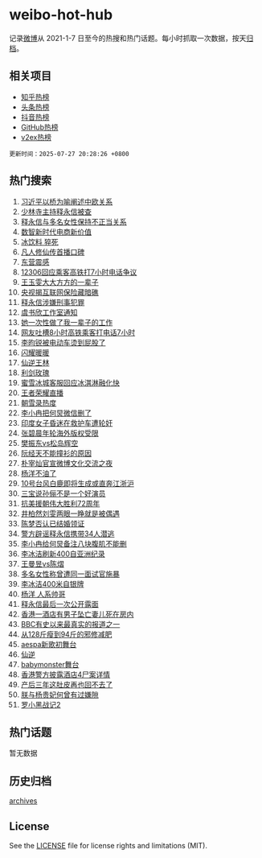 # weibo-hot-hub

记录[微博](https://www.weibo.com)从 2021-1-7 日至今的热搜和热门话题。每小时抓取一次数据，按天[归档](archives)。

## 相关项目

- [知乎热榜](https://github.com/lonnyzhang423/zhihu-hot-hub)
- [头条热榜](https://github.com/lonnyzhang423/toutiao-hot-hub)
- [抖音热榜](https://github.com/lonnyzhang423/douyin-hot-hub)
- [GitHub热榜](https://github.com/lonnyzhang423/github-hot-hub)
- [v2ex热榜](https://github.com/lonnyzhang423/v2ex-hot-hub)


`更新时间：2025-07-27 20:28:26 +0800`

## 热门搜索

1. [习近平以桥为喻阐述中欧关系](https://m.weibo.cn/search?containerid=100103type%3D1%26t%3D10%26q%3D%23%E4%B9%A0%E8%BF%91%E5%B9%B3%E4%BB%A5%E6%A1%A5%E4%B8%BA%E5%96%BB%E9%98%90%E8%BF%B0%E4%B8%AD%E6%AC%A7%E5%85%B3%E7%B3%BB%23&stream_entry_id=51&isnewpage=1&extparam=seat%3D1%26cate%3D10103%26pos%3D0%26filter_type%3Drealtimehot%26stream_entry_id%3D51%26c_type%3D51%26dgr%3D0%26q%3D%2523%25E4%25B9%25A0%25E8%25BF%2591%25E5%25B9%25B3%25E4%25BB%25A5%25E6%25A1%25A5%25E4%25B8%25BA%25E5%2596%25BB%25E9%2598%2590%25E8%25BF%25B0%25E4%25B8%25AD%25E6%25AC%25A7%25E5%2585%25B3%25E7%25B3%25BB%2523%26display_time%3D1753619305%26pre_seqid%3D175361930559309962588)
1. [少林寺主持释永信被查](https://m.weibo.cn/search?containerid=100103type%3D1%26t%3D10%26q%3D%23%E5%B0%91%E6%9E%97%E5%AF%BA%E4%B8%BB%E6%8C%81%E9%87%8A%E6%B0%B8%E4%BF%A1%E8%A2%AB%E6%9F%A5%23&stream_entry_id=31&isnewpage=1&extparam=seat%3D1%26dgr%3D0%26filter_type%3Drealtimehot%26c_type%3D31%26cate%3D5001%26pos%3D0%26lcate%3D5001%26band_rank%3D1%26stream_entry_id%3D31%26flag%3D1%26realpos%3D1%26q%3D%2523%25E5%25B0%2591%25E6%259E%2597%25E5%25AF%25BA%25E4%25B8%25BB%25E6%258C%2581%25E9%2587%258A%25E6%25B0%25B8%25E4%25BF%25A1%25E8%25A2%25AB%25E6%259F%25A5%2523%26display_time%3D1753619305%26pre_seqid%3D175361930559309962588)
1. [释永信与多名女性保持不正当关系](https://m.weibo.cn/search?containerid=100103type%3D1%26t%3D10%26q%3D%23%E9%87%8A%E6%B0%B8%E4%BF%A1%E4%B8%8E%E5%A4%9A%E5%90%8D%E5%A5%B3%E6%80%A7%E4%BF%9D%E6%8C%81%E4%B8%8D%E6%AD%A3%E5%BD%93%E5%85%B3%E7%B3%BB%23&stream_entry_id=31&isnewpage=1&extparam=seat%3D1%26dgr%3D0%26filter_type%3Drealtimehot%26c_type%3D31%26cate%3D5001%26pos%3D1%26lcate%3D5001%26band_rank%3D2%26stream_entry_id%3D31%26flag%3D1%26realpos%3D2%26q%3D%2523%25E9%2587%258A%25E6%25B0%25B8%25E4%25BF%25A1%25E4%25B8%258E%25E5%25A4%259A%25E5%2590%258D%25E5%25A5%25B3%25E6%2580%25A7%25E4%25BF%259D%25E6%258C%2581%25E4%25B8%258D%25E6%25AD%25A3%25E5%25BD%2593%25E5%2585%25B3%25E7%25B3%25BB%2523%26display_time%3D1753619305%26pre_seqid%3D175361930559309962588)
1. [数智新时代电商新价值](https://m.weibo.cn/search?containerid=100103type%3D1%26t%3D10%26q%3D%23%E6%95%B0%E6%99%BA%E6%96%B0%E6%97%B6%E4%BB%A3%E7%94%B5%E5%95%86%E6%96%B0%E4%BB%B7%E5%80%BC%23&stream_entry_id=31&isnewpage=1&extparam=seat%3D1%26dgr%3D0%26filter_type%3Drealtimehot%26c_type%3D31%26cate%3D5001%26pos%3D2%26lcate%3D5001%26band_rank%3D3%26stream_entry_id%3D31%26flag%3D0%26realpos%3D3%26q%3D%2523%25E6%2595%25B0%25E6%2599%25BA%25E6%2596%25B0%25E6%2597%25B6%25E4%25BB%25A3%25E7%2594%25B5%25E5%2595%2586%25E6%2596%25B0%25E4%25BB%25B7%25E5%2580%25BC%2523%26display_time%3D1753619305%26pre_seqid%3D175361930559309962588)
1. [冰饮料 猝死](https://m.weibo.cn/search?containerid=100103type%3D1%26t%3D10%26q%3D%E5%86%B0%E9%A5%AE%E6%96%99+%E7%8C%9D%E6%AD%BB&stream_entry_id=31&isnewpage=1&extparam=seat%3D1%26dgr%3D0%26filter_type%3Drealtimehot%26c_type%3D31%26cate%3D5001%26pos%3D3%26lcate%3D5001%26band_rank%3D4%26stream_entry_id%3D31%26flag%3D2%26realpos%3D4%26q%3D%25E5%2586%25B0%25E9%25A5%25AE%25E6%2596%2599%2520%25E7%258C%259D%25E6%25AD%25BB%26display_time%3D1753619305%26pre_seqid%3D175361930559309962588)
1. [凡人修仙传首播口碑](https://m.weibo.cn/search?containerid=100103type%3D1%26t%3D10%26q%3D%E5%87%A1%E4%BA%BA%E4%BF%AE%E4%BB%99%E4%BC%A0%E9%A6%96%E6%92%AD%E5%8F%A3%E7%A2%91&stream_entry_id=31&isnewpage=1&extparam=seat%3D1%26dgr%3D0%26filter_type%3Drealtimehot%26c_type%3D31%26cate%3D5001%26pos%3D4%26lcate%3D5001%26band_rank%3D5%26stream_entry_id%3D31%26flag%3D0%26realpos%3D5%26q%3D%25E5%2587%25A1%25E4%25BA%25BA%25E4%25BF%25AE%25E4%25BB%2599%25E4%25BC%25A0%25E9%25A6%2596%25E6%2592%25AD%25E5%258F%25A3%25E7%25A2%2591%26display_time%3D1753619305%26pre_seqid%3D175361930559309962588)
1. [东营震感](https://m.weibo.cn/search?containerid=100103type%3D1%26t%3D10%26q%3D%E4%B8%9C%E8%90%A5%E9%9C%87%E6%84%9F&stream_entry_id=31&isnewpage=1&extparam=seat%3D1%26dgr%3D0%26filter_type%3Drealtimehot%26c_type%3D31%26cate%3D5001%26pos%3D5%26lcate%3D5001%26band_rank%3D6%26stream_entry_id%3D31%26flag%3D1%26realpos%3D6%26q%3D%25E4%25B8%259C%25E8%2590%25A5%25E9%259C%2587%25E6%2584%259F%26display_time%3D1753619305%26pre_seqid%3D175361930559309962588)
1. [12306回应乘客高铁打7小时电话争议](https://m.weibo.cn/search?containerid=100103type%3D1%26t%3D10%26q%3D%2312306%E5%9B%9E%E5%BA%94%E4%B9%98%E5%AE%A2%E9%AB%98%E9%93%81%E6%89%937%E5%B0%8F%E6%97%B6%E7%94%B5%E8%AF%9D%E4%BA%89%E8%AE%AE%23&stream_entry_id=31&isnewpage=1&extparam=seat%3D1%26dgr%3D0%26filter_type%3Drealtimehot%26c_type%3D31%26cate%3D5001%26pos%3D6%26lcate%3D5001%26band_rank%3D7%26stream_entry_id%3D31%26flag%3D0%26realpos%3D7%26q%3D%252312306%25E5%259B%259E%25E5%25BA%2594%25E4%25B9%2598%25E5%25AE%25A2%25E9%25AB%2598%25E9%2593%2581%25E6%2589%25937%25E5%25B0%258F%25E6%2597%25B6%25E7%2594%25B5%25E8%25AF%259D%25E4%25BA%2589%25E8%25AE%25AE%2523%26display_time%3D1753619305%26pre_seqid%3D175361930559309962588)
1. [王玉雯大大方方的一辈子](https://m.weibo.cn/search?containerid=100103type%3D1%26t%3D10%26q%3D%E7%8E%8B%E7%8E%89%E9%9B%AF%E5%A4%A7%E5%A4%A7%E6%96%B9%E6%96%B9%E7%9A%84%E4%B8%80%E8%BE%88%E5%AD%90&stream_entry_id=31&isnewpage=1&extparam=seat%3D1%26dgr%3D0%26filter_type%3Drealtimehot%26c_type%3D31%26cate%3D5001%26pos%3D7%26lcate%3D5001%26band_rank%3D8%26stream_entry_id%3D31%26flag%3D0%26realpos%3D8%26q%3D%25E7%258E%258B%25E7%258E%2589%25E9%259B%25AF%25E5%25A4%25A7%25E5%25A4%25A7%25E6%2596%25B9%25E6%2596%25B9%25E7%259A%2584%25E4%25B8%2580%25E8%25BE%2588%25E5%25AD%2590%26display_time%3D1753619305%26pre_seqid%3D175361930559309962588)
1. [央视揭互联网保险藏暗礁](https://m.weibo.cn/search?containerid=100103type%3D1%26t%3D10%26q%3D%23%E5%A4%AE%E8%A7%86%E6%8F%AD%E4%BA%92%E8%81%94%E7%BD%91%E4%BF%9D%E9%99%A9%E8%97%8F%E6%9A%97%E7%A4%81%23&stream_entry_id=31&isnewpage=1&extparam=seat%3D1%26dgr%3D0%26filter_type%3Drealtimehot%26c_type%3D31%26cate%3D5001%26pos%3D8%26lcate%3D5001%26band_rank%3D9%26stream_entry_id%3D31%26flag%3D0%26realpos%3D9%26q%3D%2523%25E5%25A4%25AE%25E8%25A7%2586%25E6%258F%25AD%25E4%25BA%2592%25E8%2581%2594%25E7%25BD%2591%25E4%25BF%259D%25E9%2599%25A9%25E8%2597%258F%25E6%259A%2597%25E7%25A4%2581%2523%26display_time%3D1753619305%26pre_seqid%3D175361930559309962588)
1. [释永信涉嫌刑事犯罪](https://m.weibo.cn/search?containerid=100103type%3D1%26t%3D10%26q%3D%23%E9%87%8A%E6%B0%B8%E4%BF%A1%E6%B6%89%E5%AB%8C%E5%88%91%E4%BA%8B%E7%8A%AF%E7%BD%AA%23&stream_entry_id=31&isnewpage=1&extparam=seat%3D1%26dgr%3D0%26filter_type%3Drealtimehot%26c_type%3D31%26cate%3D5001%26pos%3D9%26lcate%3D5001%26band_rank%3D10%26stream_entry_id%3D31%26flag%3D1%26realpos%3D10%26q%3D%2523%25E9%2587%258A%25E6%25B0%25B8%25E4%25BF%25A1%25E6%25B6%2589%25E5%25AB%258C%25E5%2588%2591%25E4%25BA%258B%25E7%258A%25AF%25E7%25BD%25AA%2523%26display_time%3D1753619305%26pre_seqid%3D175361930559309962588)
1. [虞书欣工作室通知](https://m.weibo.cn/search?containerid=100103type%3D1%26t%3D10%26q%3D%23%E8%99%9E%E4%B9%A6%E6%AC%A3%E5%B7%A5%E4%BD%9C%E5%AE%A4%E9%80%9A%E7%9F%A5%23&stream_entry_id=31&isnewpage=1&extparam=seat%3D1%26dgr%3D0%26filter_type%3Drealtimehot%26c_type%3D31%26cate%3D5001%26pos%3D10%26lcate%3D5001%26band_rank%3D11%26stream_entry_id%3D31%26flag%3D1%26realpos%3D11%26q%3D%2523%25E8%2599%259E%25E4%25B9%25A6%25E6%25AC%25A3%25E5%25B7%25A5%25E4%25BD%259C%25E5%25AE%25A4%25E9%2580%259A%25E7%259F%25A5%2523%26display_time%3D1753619305%26pre_seqid%3D175361930559309962588)
1. [她一次性做了我一辈子的工作](https://m.weibo.cn/search?containerid=100103type%3D1%26t%3D10%26q%3D%E5%A5%B9%E4%B8%80%E6%AC%A1%E6%80%A7%E5%81%9A%E4%BA%86%E6%88%91%E4%B8%80%E8%BE%88%E5%AD%90%E7%9A%84%E5%B7%A5%E4%BD%9C&stream_entry_id=31&isnewpage=1&extparam=seat%3D1%26dgr%3D0%26filter_type%3Drealtimehot%26c_type%3D31%26cate%3D5001%26pos%3D11%26lcate%3D5001%26band_rank%3D12%26stream_entry_id%3D31%26flag%3D2%26realpos%3D12%26q%3D%25E5%25A5%25B9%25E4%25B8%2580%25E6%25AC%25A1%25E6%2580%25A7%25E5%2581%259A%25E4%25BA%2586%25E6%2588%2591%25E4%25B8%2580%25E8%25BE%2588%25E5%25AD%2590%25E7%259A%2584%25E5%25B7%25A5%25E4%25BD%259C%26display_time%3D1753619305%26pre_seqid%3D175361930559309962588)
1. [网友吐槽8小时高铁乘客打电话7小时](https://m.weibo.cn/search?containerid=100103type%3D1%26t%3D10%26q%3D%23%E7%BD%91%E5%8F%8B%E5%90%90%E6%A7%BD8%E5%B0%8F%E6%97%B6%E9%AB%98%E9%93%81%E4%B9%98%E5%AE%A2%E6%89%93%E7%94%B5%E8%AF%9D7%E5%B0%8F%E6%97%B6%23&stream_entry_id=31&isnewpage=1&extparam=seat%3D1%26dgr%3D0%26filter_type%3Drealtimehot%26c_type%3D31%26cate%3D5001%26pos%3D12%26lcate%3D5001%26band_rank%3D13%26stream_entry_id%3D31%26flag%3D0%26realpos%3D13%26q%3D%2523%25E7%25BD%2591%25E5%258F%258B%25E5%2590%2590%25E6%25A7%25BD8%25E5%25B0%258F%25E6%2597%25B6%25E9%25AB%2598%25E9%2593%2581%25E4%25B9%2598%25E5%25AE%25A2%25E6%2589%2593%25E7%2594%25B5%25E8%25AF%259D7%25E5%25B0%258F%25E6%2597%25B6%2523%26display_time%3D1753619305%26pre_seqid%3D175361930559309962588)
1. [李昀锐被电动车烫到屁股了](https://m.weibo.cn/search?containerid=100103type%3D1%26t%3D10%26q%3D%23%E6%9D%8E%E6%98%80%E9%94%90%E8%A2%AB%E7%94%B5%E5%8A%A8%E8%BD%A6%E7%83%AB%E5%88%B0%E5%B1%81%E8%82%A1%E4%BA%86%23&stream_entry_id=31&isnewpage=1&extparam=seat%3D1%26dgr%3D0%26filter_type%3Drealtimehot%26c_type%3D31%26cate%3D5001%26pos%3D13%26lcate%3D5001%26band_rank%3D14%26stream_entry_id%3D31%26flag%3D1%26realpos%3D14%26q%3D%2523%25E6%259D%258E%25E6%2598%2580%25E9%2594%2590%25E8%25A2%25AB%25E7%2594%25B5%25E5%258A%25A8%25E8%25BD%25A6%25E7%2583%25AB%25E5%2588%25B0%25E5%25B1%2581%25E8%2582%25A1%25E4%25BA%2586%2523%26display_time%3D1753619305%26pre_seqid%3D175361930559309962588)
1. [闪耀暖暖](https://m.weibo.cn/search?containerid=100103type%3D1%26t%3D10%26q%3D%E9%97%AA%E8%80%80%E6%9A%96%E6%9A%96&stream_entry_id=31&isnewpage=1&extparam=seat%3D1%26dgr%3D0%26filter_type%3Drealtimehot%26c_type%3D31%26cate%3D5001%26pos%3D14%26lcate%3D5001%26band_rank%3D15%26stream_entry_id%3D31%26flag%3D1%26realpos%3D15%26q%3D%25E9%2597%25AA%25E8%2580%2580%25E6%259A%2596%25E6%259A%2596%26display_time%3D1753619305%26pre_seqid%3D175361930559309962588)
1. [仙逆王林](https://m.weibo.cn/search?containerid=100103type%3D1%26t%3D10%26q%3D%E4%BB%99%E9%80%86%E7%8E%8B%E6%9E%97&stream_entry_id=31&isnewpage=1&extparam=seat%3D1%26dgr%3D0%26filter_type%3Drealtimehot%26c_type%3D31%26cate%3D5001%26pos%3D15%26lcate%3D5001%26band_rank%3D16%26stream_entry_id%3D31%26flag%3D0%26realpos%3D16%26q%3D%25E4%25BB%2599%25E9%2580%2586%25E7%258E%258B%25E6%259E%2597%26display_time%3D1753619305%26pre_seqid%3D175361930559309962588)
1. [利剑玫瑰](https://m.weibo.cn/search?containerid=100103type%3D1%26t%3D10%26q%3D%E5%88%A9%E5%89%91%E7%8E%AB%E7%91%B0&stream_entry_id=31&isnewpage=1&extparam=seat%3D1%26dgr%3D0%26filter_type%3Drealtimehot%26c_type%3D31%26cate%3D5001%26pos%3D16%26lcate%3D5001%26band_rank%3D17%26stream_entry_id%3D31%26flag%3D0%26realpos%3D17%26q%3D%25E5%2588%25A9%25E5%2589%2591%25E7%258E%25AB%25E7%2591%25B0%26display_time%3D1753619305%26pre_seqid%3D175361930559309962588)
1. [蜜雪冰城客服回应冰淇淋融化快](https://m.weibo.cn/search?containerid=100103type%3D1%26t%3D10%26q%3D%23%E8%9C%9C%E9%9B%AA%E5%86%B0%E5%9F%8E%E5%AE%A2%E6%9C%8D%E5%9B%9E%E5%BA%94%E5%86%B0%E6%B7%87%E6%B7%8B%E8%9E%8D%E5%8C%96%E5%BF%AB%23&stream_entry_id=31&isnewpage=1&extparam=seat%3D1%26dgr%3D0%26filter_type%3Drealtimehot%26c_type%3D31%26cate%3D5001%26pos%3D17%26lcate%3D5001%26band_rank%3D18%26stream_entry_id%3D31%26flag%3D0%26realpos%3D18%26q%3D%2523%25E8%259C%259C%25E9%259B%25AA%25E5%2586%25B0%25E5%259F%258E%25E5%25AE%25A2%25E6%259C%258D%25E5%259B%259E%25E5%25BA%2594%25E5%2586%25B0%25E6%25B7%2587%25E6%25B7%258B%25E8%259E%258D%25E5%258C%2596%25E5%25BF%25AB%2523%26display_time%3D1753619305%26pre_seqid%3D175361930559309962588)
1. [王者荣耀直播](https://m.weibo.cn/search?containerid=100103type%3D1%26t%3D10%26q%3D%E7%8E%8B%E8%80%85%E8%8D%A3%E8%80%80%E7%9B%B4%E6%92%AD&stream_entry_id=31&isnewpage=1&extparam=seat%3D1%26dgr%3D0%26filter_type%3Drealtimehot%26c_type%3D31%26cate%3D5001%26pos%3D18%26lcate%3D5001%26band_rank%3D19%26stream_entry_id%3D31%26flag%3D1%26realpos%3D19%26q%3D%25E7%258E%258B%25E8%2580%2585%25E8%258D%25A3%25E8%2580%2580%25E7%259B%25B4%25E6%2592%25AD%26display_time%3D1753619305%26pre_seqid%3D175361930559309962588)
1. [朝雪录热度](https://m.weibo.cn/search?containerid=100103type%3D1%26t%3D10%26q%3D%E6%9C%9D%E9%9B%AA%E5%BD%95%E7%83%AD%E5%BA%A6&stream_entry_id=31&isnewpage=1&extparam=seat%3D1%26dgr%3D0%26filter_type%3Drealtimehot%26c_type%3D31%26cate%3D5001%26pos%3D19%26lcate%3D5001%26band_rank%3D20%26stream_entry_id%3D31%26flag%3D1%26realpos%3D20%26q%3D%25E6%259C%259D%25E9%259B%25AA%25E5%25BD%2595%25E7%2583%25AD%25E5%25BA%25A6%26display_time%3D1753619305%26pre_seqid%3D175361930559309962588)
1. [李小冉把何炅微信删了](https://m.weibo.cn/search?containerid=100103type%3D1%26t%3D10%26q%3D%E6%9D%8E%E5%B0%8F%E5%86%89%E6%8A%8A%E4%BD%95%E7%82%85%E5%BE%AE%E4%BF%A1%E5%88%A0%E4%BA%86&stream_entry_id=31&isnewpage=1&extparam=seat%3D1%26dgr%3D0%26filter_type%3Drealtimehot%26c_type%3D31%26cate%3D5001%26pos%3D20%26lcate%3D5001%26band_rank%3D21%26stream_entry_id%3D31%26flag%3D2%26realpos%3D21%26q%3D%25E6%259D%258E%25E5%25B0%258F%25E5%2586%2589%25E6%258A%258A%25E4%25BD%2595%25E7%2582%2585%25E5%25BE%25AE%25E4%25BF%25A1%25E5%2588%25A0%25E4%25BA%2586%26display_time%3D1753619305%26pre_seqid%3D175361930559309962588)
1. [印度女子昏迷在救护车遭轮奸](https://m.weibo.cn/search?containerid=100103type%3D1%26t%3D10%26q%3D%23%E5%8D%B0%E5%BA%A6%E5%A5%B3%E5%AD%90%E6%98%8F%E8%BF%B7%E5%9C%A8%E6%95%91%E6%8A%A4%E8%BD%A6%E9%81%AD%E8%BD%AE%E5%A5%B8%23&stream_entry_id=31&isnewpage=1&extparam=seat%3D1%26dgr%3D0%26filter_type%3Drealtimehot%26c_type%3D31%26cate%3D5001%26pos%3D21%26lcate%3D5001%26band_rank%3D22%26stream_entry_id%3D31%26flag%3D0%26realpos%3D22%26q%3D%2523%25E5%258D%25B0%25E5%25BA%25A6%25E5%25A5%25B3%25E5%25AD%2590%25E6%2598%258F%25E8%25BF%25B7%25E5%259C%25A8%25E6%2595%2591%25E6%258A%25A4%25E8%25BD%25A6%25E9%2581%25AD%25E8%25BD%25AE%25E5%25A5%25B8%2523%26display_time%3D1753619305%26pre_seqid%3D175361930559309962588)
1. [张碧晨年轮海外版权受限](https://m.weibo.cn/search?containerid=100103type%3D1%26t%3D10%26q%3D%23%E5%BC%A0%E7%A2%A7%E6%99%A8%E5%B9%B4%E8%BD%AE%E6%B5%B7%E5%A4%96%E7%89%88%E6%9D%83%E5%8F%97%E9%99%90%23&stream_entry_id=31&isnewpage=1&extparam=seat%3D1%26dgr%3D0%26filter_type%3Drealtimehot%26c_type%3D31%26cate%3D5001%26pos%3D22%26lcate%3D5001%26band_rank%3D23%26stream_entry_id%3D31%26flag%3D2%26realpos%3D23%26q%3D%2523%25E5%25BC%25A0%25E7%25A2%25A7%25E6%2599%25A8%25E5%25B9%25B4%25E8%25BD%25AE%25E6%25B5%25B7%25E5%25A4%2596%25E7%2589%2588%25E6%259D%2583%25E5%258F%2597%25E9%2599%2590%2523%26display_time%3D1753619305%26pre_seqid%3D175361930559309962588)
1. [樊振东vs松岛辉空](https://m.weibo.cn/search?containerid=100103type%3D1%26t%3D10%26q%3D%E6%A8%8A%E6%8C%AF%E4%B8%9Cvs%E6%9D%BE%E5%B2%9B%E8%BE%89%E7%A9%BA&stream_entry_id=31&isnewpage=1&extparam=seat%3D1%26dgr%3D0%26filter_type%3Drealtimehot%26c_type%3D31%26cate%3D5001%26pos%3D23%26lcate%3D5001%26band_rank%3D24%26stream_entry_id%3D31%26flag%3D1%26realpos%3D24%26q%3D%25E6%25A8%258A%25E6%258C%25AF%25E4%25B8%259Cvs%25E6%259D%25BE%25E5%25B2%259B%25E8%25BE%2589%25E7%25A9%25BA%26display_time%3D1753619305%26pre_seqid%3D175361930559309962588)
1. [阮经天不能撞衫的原因](https://m.weibo.cn/search?containerid=100103type%3D1%26t%3D10%26q%3D%23%E9%98%AE%E7%BB%8F%E5%A4%A9%E4%B8%8D%E8%83%BD%E6%92%9E%E8%A1%AB%E7%9A%84%E5%8E%9F%E5%9B%A0%23&stream_entry_id=31&isnewpage=1&extparam=seat%3D1%26dgr%3D0%26filter_type%3Drealtimehot%26c_type%3D31%26cate%3D5001%26pos%3D24%26lcate%3D5001%26band_rank%3D25%26stream_entry_id%3D31%26flag%3D1%26realpos%3D25%26q%3D%2523%25E9%2598%25AE%25E7%25BB%258F%25E5%25A4%25A9%25E4%25B8%258D%25E8%2583%25BD%25E6%2592%259E%25E8%25A1%25AB%25E7%259A%2584%25E5%258E%259F%25E5%259B%25A0%2523%26display_time%3D1753619305%26pre_seqid%3D175361930559309962588)
1. [朴宰灿官宣微博文化交流之夜](https://m.weibo.cn/search?containerid=100103type%3D1%26t%3D10%26q%3D%E6%9C%B4%E5%AE%B0%E7%81%BF%E5%AE%98%E5%AE%A3%E5%BE%AE%E5%8D%9A%E6%96%87%E5%8C%96%E4%BA%A4%E6%B5%81%E4%B9%8B%E5%A4%9C&stream_entry_id=31&isnewpage=1&extparam=seat%3D1%26dgr%3D0%26filter_type%3Drealtimehot%26c_type%3D31%26cate%3D5001%26pos%3D25%26lcate%3D5001%26band_rank%3D26%26stream_entry_id%3D31%26flag%3D1%26realpos%3D26%26q%3D%25E6%259C%25B4%25E5%25AE%25B0%25E7%2581%25BF%25E5%25AE%2598%25E5%25AE%25A3%25E5%25BE%25AE%25E5%258D%259A%25E6%2596%2587%25E5%258C%2596%25E4%25BA%25A4%25E6%25B5%2581%25E4%25B9%258B%25E5%25A4%259C%26display_time%3D1753619305%26pre_seqid%3D175361930559309962588)
1. [杨洋不油了](https://m.weibo.cn/search?containerid=100103type%3D1%26t%3D10%26q%3D%E6%9D%A8%E6%B4%8B%E4%B8%8D%E6%B2%B9%E4%BA%86&stream_entry_id=31&isnewpage=1&extparam=seat%3D1%26dgr%3D0%26filter_type%3Drealtimehot%26c_type%3D31%26cate%3D5001%26pos%3D26%26lcate%3D5001%26band_rank%3D27%26stream_entry_id%3D31%26flag%3D0%26realpos%3D27%26q%3D%25E6%259D%25A8%25E6%25B4%258B%25E4%25B8%258D%25E6%25B2%25B9%25E4%25BA%2586%26display_time%3D1753619305%26pre_seqid%3D175361930559309962588)
1. [10号台风白鹿即将生成或直奔江浙沪](https://m.weibo.cn/search?containerid=100103type%3D1%26t%3D10%26q%3D%2310%E5%8F%B7%E5%8F%B0%E9%A3%8E%E7%99%BD%E9%B9%BF%E5%8D%B3%E5%B0%86%E7%94%9F%E6%88%90%E6%88%96%E7%9B%B4%E5%A5%94%E6%B1%9F%E6%B5%99%E6%B2%AA%23&stream_entry_id=31&isnewpage=1&extparam=seat%3D1%26dgr%3D0%26filter_type%3Drealtimehot%26c_type%3D31%26cate%3D5001%26pos%3D27%26lcate%3D5001%26band_rank%3D28%26stream_entry_id%3D31%26flag%3D1%26realpos%3D28%26q%3D%252310%25E5%258F%25B7%25E5%258F%25B0%25E9%25A3%258E%25E7%2599%25BD%25E9%25B9%25BF%25E5%258D%25B3%25E5%25B0%2586%25E7%2594%259F%25E6%2588%2590%25E6%2588%2596%25E7%259B%25B4%25E5%25A5%2594%25E6%25B1%259F%25E6%25B5%2599%25E6%25B2%25AA%2523%26display_time%3D1753619305%26pre_seqid%3D175361930559309962588)
1. [三宝说孙俪不是一个好演员](https://m.weibo.cn/search?containerid=100103type%3D1%26t%3D10%26q%3D%E4%B8%89%E5%AE%9D%E8%AF%B4%E5%AD%99%E4%BF%AA%E4%B8%8D%E6%98%AF%E4%B8%80%E4%B8%AA%E5%A5%BD%E6%BC%94%E5%91%98&stream_entry_id=31&isnewpage=1&extparam=seat%3D1%26dgr%3D0%26filter_type%3Drealtimehot%26c_type%3D31%26cate%3D5001%26pos%3D28%26lcate%3D5001%26band_rank%3D29%26stream_entry_id%3D31%26flag%3D0%26realpos%3D29%26q%3D%25E4%25B8%2589%25E5%25AE%259D%25E8%25AF%25B4%25E5%25AD%2599%25E4%25BF%25AA%25E4%25B8%258D%25E6%2598%25AF%25E4%25B8%2580%25E4%25B8%25AA%25E5%25A5%25BD%25E6%25BC%2594%25E5%2591%2598%26display_time%3D1753619305%26pre_seqid%3D175361930559309962588)
1. [抗美援朝伟大胜利72周年](https://m.weibo.cn/search?containerid=100103type%3D1%26t%3D10%26q%3D%23%E6%8A%97%E7%BE%8E%E6%8F%B4%E6%9C%9D%E4%BC%9F%E5%A4%A7%E8%83%9C%E5%88%A972%E5%91%A8%E5%B9%B4%23&stream_entry_id=31&isnewpage=1&extparam=seat%3D1%26dgr%3D0%26filter_type%3Drealtimehot%26c_type%3D31%26cate%3D5001%26pos%3D29%26lcate%3D5001%26band_rank%3D30%26stream_entry_id%3D31%26flag%3D1%26realpos%3D30%26q%3D%2523%25E6%258A%2597%25E7%25BE%258E%25E6%258F%25B4%25E6%259C%259D%25E4%25BC%259F%25E5%25A4%25A7%25E8%2583%259C%25E5%2588%25A972%25E5%2591%25A8%25E5%25B9%25B4%2523%26display_time%3D1753619305%26pre_seqid%3D175361930559309962588)
1. [井柏然刘雯两眼一睁就是被偶遇](https://m.weibo.cn/search?containerid=100103type%3D1%26t%3D10%26q%3D%E4%BA%95%E6%9F%8F%E7%84%B6%E5%88%98%E9%9B%AF%E4%B8%A4%E7%9C%BC%E4%B8%80%E7%9D%81%E5%B0%B1%E6%98%AF%E8%A2%AB%E5%81%B6%E9%81%87&stream_entry_id=31&isnewpage=1&extparam=seat%3D1%26dgr%3D0%26filter_type%3Drealtimehot%26c_type%3D31%26cate%3D5001%26pos%3D30%26lcate%3D5001%26band_rank%3D31%26stream_entry_id%3D31%26flag%3D1%26realpos%3D31%26q%3D%25E4%25BA%2595%25E6%259F%258F%25E7%2584%25B6%25E5%2588%2598%25E9%259B%25AF%25E4%25B8%25A4%25E7%259C%25BC%25E4%25B8%2580%25E7%259D%2581%25E5%25B0%25B1%25E6%2598%25AF%25E8%25A2%25AB%25E5%2581%25B6%25E9%2581%2587%26display_time%3D1753619305%26pre_seqid%3D175361930559309962588)
1. [陈梦否认已结婚领证](https://m.weibo.cn/search?containerid=100103type%3D1%26t%3D10%26q%3D%23%E9%99%88%E6%A2%A6%E5%90%A6%E8%AE%A4%E5%B7%B2%E7%BB%93%E5%A9%9A%E9%A2%86%E8%AF%81%23&stream_entry_id=31&isnewpage=1&extparam=seat%3D1%26dgr%3D0%26filter_type%3Drealtimehot%26c_type%3D31%26cate%3D5001%26pos%3D31%26lcate%3D5001%26band_rank%3D32%26stream_entry_id%3D31%26flag%3D0%26realpos%3D32%26q%3D%2523%25E9%2599%2588%25E6%25A2%25A6%25E5%2590%25A6%25E8%25AE%25A4%25E5%25B7%25B2%25E7%25BB%2593%25E5%25A9%259A%25E9%25A2%2586%25E8%25AF%2581%2523%26display_time%3D1753619305%26pre_seqid%3D175361930559309962588)
1. [警方辟谣释永信携带34人潜逃](https://m.weibo.cn/search?containerid=100103type%3D1%26t%3D10%26q%3D%23%E8%AD%A6%E6%96%B9%E8%BE%9F%E8%B0%A3%E9%87%8A%E6%B0%B8%E4%BF%A1%E6%90%BA%E5%B8%A634%E4%BA%BA%E6%BD%9C%E9%80%83%23&stream_entry_id=31&isnewpage=1&extparam=seat%3D1%26dgr%3D0%26filter_type%3Drealtimehot%26c_type%3D31%26cate%3D5001%26pos%3D32%26lcate%3D5001%26band_rank%3D33%26stream_entry_id%3D31%26flag%3D0%26realpos%3D33%26q%3D%2523%25E8%25AD%25A6%25E6%2596%25B9%25E8%25BE%259F%25E8%25B0%25A3%25E9%2587%258A%25E6%25B0%25B8%25E4%25BF%25A1%25E6%2590%25BA%25E5%25B8%25A634%25E4%25BA%25BA%25E6%25BD%259C%25E9%2580%2583%2523%26display_time%3D1753619305%26pre_seqid%3D175361930559309962588)
1. [李小冉给何炅备注八块腹肌不能删](https://m.weibo.cn/search?containerid=100103type%3D1%26t%3D10%26q%3D%23%E6%9D%8E%E5%B0%8F%E5%86%89%E7%BB%99%E4%BD%95%E7%82%85%E5%A4%87%E6%B3%A8%E5%85%AB%E5%9D%97%E8%85%B9%E8%82%8C%E4%B8%8D%E8%83%BD%E5%88%A0%23&stream_entry_id=31&isnewpage=1&extparam=seat%3D1%26dgr%3D0%26filter_type%3Drealtimehot%26c_type%3D31%26cate%3D5001%26pos%3D33%26lcate%3D5001%26band_rank%3D34%26stream_entry_id%3D31%26flag%3D0%26realpos%3D34%26q%3D%2523%25E6%259D%258E%25E5%25B0%258F%25E5%2586%2589%25E7%25BB%2599%25E4%25BD%2595%25E7%2582%2585%25E5%25A4%2587%25E6%25B3%25A8%25E5%2585%25AB%25E5%259D%2597%25E8%2585%25B9%25E8%2582%258C%25E4%25B8%258D%25E8%2583%25BD%25E5%2588%25A0%2523%26display_time%3D1753619305%26pre_seqid%3D175361930559309962588)
1. [李冰洁刷新400自亚洲纪录](https://m.weibo.cn/search?containerid=100103type%3D1%26t%3D10%26q%3D%23%E6%9D%8E%E5%86%B0%E6%B4%81%E5%88%B7%E6%96%B0400%E8%87%AA%E4%BA%9A%E6%B4%B2%E7%BA%AA%E5%BD%95%23&stream_entry_id=31&isnewpage=1&extparam=seat%3D1%26dgr%3D0%26filter_type%3Drealtimehot%26c_type%3D31%26cate%3D5001%26pos%3D34%26lcate%3D5001%26band_rank%3D35%26stream_entry_id%3D31%26flag%3D1%26realpos%3D35%26q%3D%2523%25E6%259D%258E%25E5%2586%25B0%25E6%25B4%2581%25E5%2588%25B7%25E6%2596%25B0400%25E8%2587%25AA%25E4%25BA%259A%25E6%25B4%25B2%25E7%25BA%25AA%25E5%25BD%2595%2523%26display_time%3D1753619305%26pre_seqid%3D175361930559309962588)
1. [王曼昱vs陈熠](https://m.weibo.cn/search?containerid=100103type%3D1%26t%3D10%26q%3D%23%E7%8E%8B%E6%9B%BC%E6%98%B1vs%E9%99%88%E7%86%A0%23&stream_entry_id=31&isnewpage=1&extparam=seat%3D1%26dgr%3D0%26filter_type%3Drealtimehot%26c_type%3D31%26cate%3D5001%26pos%3D35%26lcate%3D5001%26band_rank%3D36%26stream_entry_id%3D31%26flag%3D1%26realpos%3D36%26q%3D%2523%25E7%258E%258B%25E6%259B%25BC%25E6%2598%25B1vs%25E9%2599%2588%25E7%2586%25A0%2523%26display_time%3D1753619305%26pre_seqid%3D175361930559309962588)
1. [多名女性称曾遭同一面试官施暴](https://m.weibo.cn/search?containerid=100103type%3D1%26t%3D10%26q%3D%23%E5%A4%9A%E5%90%8D%E5%A5%B3%E6%80%A7%E7%A7%B0%E6%9B%BE%E9%81%AD%E5%90%8C%E4%B8%80%E9%9D%A2%E8%AF%95%E5%AE%98%E6%96%BD%E6%9A%B4%23&stream_entry_id=31&isnewpage=1&extparam=seat%3D1%26dgr%3D0%26filter_type%3Drealtimehot%26c_type%3D31%26cate%3D5001%26pos%3D36%26lcate%3D5001%26band_rank%3D37%26stream_entry_id%3D31%26flag%3D0%26realpos%3D37%26q%3D%2523%25E5%25A4%259A%25E5%2590%258D%25E5%25A5%25B3%25E6%2580%25A7%25E7%25A7%25B0%25E6%259B%25BE%25E9%2581%25AD%25E5%2590%258C%25E4%25B8%2580%25E9%259D%25A2%25E8%25AF%2595%25E5%25AE%2598%25E6%2596%25BD%25E6%259A%25B4%2523%26display_time%3D1753619305%26pre_seqid%3D175361930559309962588)
1. [李冰洁400米自银牌](https://m.weibo.cn/search?containerid=100103type%3D1%26t%3D10%26q%3D%23%E6%9D%8E%E5%86%B0%E6%B4%81400%E7%B1%B3%E8%87%AA%E9%93%B6%E7%89%8C%23&stream_entry_id=31&isnewpage=1&extparam=seat%3D1%26dgr%3D0%26filter_type%3Drealtimehot%26c_type%3D31%26cate%3D5001%26pos%3D37%26lcate%3D5001%26band_rank%3D38%26stream_entry_id%3D31%26flag%3D1%26realpos%3D38%26q%3D%2523%25E6%259D%258E%25E5%2586%25B0%25E6%25B4%2581400%25E7%25B1%25B3%25E8%2587%25AA%25E9%2593%25B6%25E7%2589%258C%2523%26display_time%3D1753619305%26pre_seqid%3D175361930559309962588)
1. [杨洋 人系帅哥](https://m.weibo.cn/search?containerid=100103type%3D1%26t%3D10%26q%3D%E6%9D%A8%E6%B4%8B+%E4%BA%BA%E7%B3%BB%E5%B8%85%E5%93%A5&stream_entry_id=31&isnewpage=1&extparam=seat%3D1%26dgr%3D0%26filter_type%3Drealtimehot%26c_type%3D31%26cate%3D5001%26pos%3D38%26lcate%3D5001%26band_rank%3D39%26stream_entry_id%3D31%26flag%3D1%26realpos%3D39%26q%3D%25E6%259D%25A8%25E6%25B4%258B%2520%25E4%25BA%25BA%25E7%25B3%25BB%25E5%25B8%2585%25E5%2593%25A5%26display_time%3D1753619305%26pre_seqid%3D175361930559309962588)
1. [释永信最后一次公开露面](https://m.weibo.cn/search?containerid=100103type%3D1%26t%3D10%26q%3D%23%E9%87%8A%E6%B0%B8%E4%BF%A1%E6%9C%80%E5%90%8E%E4%B8%80%E6%AC%A1%E5%85%AC%E5%BC%80%E9%9C%B2%E9%9D%A2%23&stream_entry_id=31&isnewpage=1&extparam=seat%3D1%26dgr%3D0%26filter_type%3Drealtimehot%26c_type%3D31%26cate%3D5001%26pos%3D39%26lcate%3D5001%26band_rank%3D40%26stream_entry_id%3D31%26flag%3D0%26realpos%3D40%26q%3D%2523%25E9%2587%258A%25E6%25B0%25B8%25E4%25BF%25A1%25E6%259C%2580%25E5%2590%258E%25E4%25B8%2580%25E6%25AC%25A1%25E5%2585%25AC%25E5%25BC%2580%25E9%259C%25B2%25E9%259D%25A2%2523%26display_time%3D1753619305%26pre_seqid%3D175361930559309962588)
1. [香港一酒店有男子坠亡妻儿死在房内](https://m.weibo.cn/search?containerid=100103type%3D1%26t%3D10%26q%3D%23%E9%A6%99%E6%B8%AF%E4%B8%80%E9%85%92%E5%BA%97%E6%9C%89%E7%94%B7%E5%AD%90%E5%9D%A0%E4%BA%A1%E5%A6%BB%E5%84%BF%E6%AD%BB%E5%9C%A8%E6%88%BF%E5%86%85%23&stream_entry_id=31&isnewpage=1&extparam=seat%3D1%26dgr%3D0%26filter_type%3Drealtimehot%26c_type%3D31%26cate%3D5001%26pos%3D40%26lcate%3D5001%26band_rank%3D41%26stream_entry_id%3D31%26flag%3D1%26realpos%3D41%26q%3D%2523%25E9%25A6%2599%25E6%25B8%25AF%25E4%25B8%2580%25E9%2585%2592%25E5%25BA%2597%25E6%259C%2589%25E7%2594%25B7%25E5%25AD%2590%25E5%259D%25A0%25E4%25BA%25A1%25E5%25A6%25BB%25E5%2584%25BF%25E6%25AD%25BB%25E5%259C%25A8%25E6%2588%25BF%25E5%2586%2585%2523%26display_time%3D1753619305%26pre_seqid%3D175361930559309962588)
1. [BBC有史以来最真实的报道之一](https://m.weibo.cn/search?containerid=100103type%3D1%26t%3D10%26q%3DBBC%E6%9C%89%E5%8F%B2%E4%BB%A5%E6%9D%A5%E6%9C%80%E7%9C%9F%E5%AE%9E%E7%9A%84%E6%8A%A5%E9%81%93%E4%B9%8B%E4%B8%80&stream_entry_id=31&isnewpage=1&extparam=seat%3D1%26dgr%3D0%26filter_type%3Drealtimehot%26c_type%3D31%26cate%3D5001%26pos%3D41%26lcate%3D5001%26band_rank%3D42%26stream_entry_id%3D31%26flag%3D1%26realpos%3D42%26q%3DBBC%25E6%259C%2589%25E5%258F%25B2%25E4%25BB%25A5%25E6%259D%25A5%25E6%259C%2580%25E7%259C%259F%25E5%25AE%259E%25E7%259A%2584%25E6%258A%25A5%25E9%2581%2593%25E4%25B9%258B%25E4%25B8%2580%26display_time%3D1753619305%26pre_seqid%3D175361930559309962588)
1. [从128斤瘦到94斤的邪修减肥](https://m.weibo.cn/search?containerid=100103type%3D1%26t%3D10%26q%3D%E4%BB%8E128%E6%96%A4%E7%98%A6%E5%88%B094%E6%96%A4%E7%9A%84%E9%82%AA%E4%BF%AE%E5%87%8F%E8%82%A5&stream_entry_id=31&isnewpage=1&extparam=seat%3D1%26dgr%3D0%26filter_type%3Drealtimehot%26c_type%3D31%26cate%3D5001%26pos%3D42%26lcate%3D5001%26band_rank%3D43%26stream_entry_id%3D31%26flag%3D0%26realpos%3D43%26q%3D%25E4%25BB%258E128%25E6%2596%25A4%25E7%2598%25A6%25E5%2588%25B094%25E6%2596%25A4%25E7%259A%2584%25E9%2582%25AA%25E4%25BF%25AE%25E5%2587%258F%25E8%2582%25A5%26display_time%3D1753619305%26pre_seqid%3D175361930559309962588)
1. [aespa新歌初舞台](https://m.weibo.cn/search?containerid=100103type%3D1%26t%3D10%26q%3Daespa%E6%96%B0%E6%AD%8C%E5%88%9D%E8%88%9E%E5%8F%B0&stream_entry_id=31&isnewpage=1&extparam=seat%3D1%26dgr%3D0%26filter_type%3Drealtimehot%26c_type%3D31%26cate%3D5001%26pos%3D43%26lcate%3D5001%26band_rank%3D44%26stream_entry_id%3D31%26flag%3D0%26realpos%3D44%26q%3Daespa%25E6%2596%25B0%25E6%25AD%258C%25E5%2588%259D%25E8%2588%259E%25E5%258F%25B0%26display_time%3D1753619305%26pre_seqid%3D175361930559309962588)
1. [仙逆](https://m.weibo.cn/search?containerid=100103type%3D1%26t%3D10%26q%3D%E4%BB%99%E9%80%86&stream_entry_id=31&isnewpage=1&extparam=seat%3D1%26dgr%3D0%26filter_type%3Drealtimehot%26c_type%3D31%26cate%3D5001%26pos%3D44%26lcate%3D5001%26band_rank%3D45%26stream_entry_id%3D31%26flag%3D0%26realpos%3D45%26q%3D%25E4%25BB%2599%25E9%2580%2586%26display_time%3D1753619305%26pre_seqid%3D175361930559309962588)
1. [babymonster舞台](https://m.weibo.cn/search?containerid=100103type%3D1%26t%3D10%26q%3Dbabymonster%E8%88%9E%E5%8F%B0&stream_entry_id=31&isnewpage=1&extparam=seat%3D1%26dgr%3D0%26filter_type%3Drealtimehot%26c_type%3D31%26cate%3D5001%26pos%3D45%26lcate%3D5001%26band_rank%3D46%26stream_entry_id%3D31%26flag%3D1%26realpos%3D46%26q%3Dbabymonster%25E8%2588%259E%25E5%258F%25B0%26display_time%3D1753619305%26pre_seqid%3D175361930559309962588)
1. [香港警方披露酒店4尸案详情](https://m.weibo.cn/search?containerid=100103type%3D1%26t%3D10%26q%3D%23%E9%A6%99%E6%B8%AF%E8%AD%A6%E6%96%B9%E6%8A%AB%E9%9C%B2%E9%85%92%E5%BA%974%E5%B0%B8%E6%A1%88%E8%AF%A6%E6%83%85%23&stream_entry_id=31&isnewpage=1&extparam=seat%3D1%26dgr%3D0%26filter_type%3Drealtimehot%26c_type%3D31%26cate%3D5001%26pos%3D46%26lcate%3D5001%26band_rank%3D47%26stream_entry_id%3D31%26flag%3D1%26realpos%3D47%26q%3D%2523%25E9%25A6%2599%25E6%25B8%25AF%25E8%25AD%25A6%25E6%2596%25B9%25E6%258A%25AB%25E9%259C%25B2%25E9%2585%2592%25E5%25BA%25974%25E5%25B0%25B8%25E6%25A1%2588%25E8%25AF%25A6%25E6%2583%2585%2523%26display_time%3D1753619305%26pre_seqid%3D175361930559309962588)
1. [产后三年这肚皮再也回不去了](https://m.weibo.cn/search?containerid=100103type%3D1%26t%3D10%26q%3D%23%E4%BA%A7%E5%90%8E%E4%B8%89%E5%B9%B4%E8%BF%99%E8%82%9A%E7%9A%AE%E5%86%8D%E4%B9%9F%E5%9B%9E%E4%B8%8D%E5%8E%BB%E4%BA%86%23&stream_entry_id=31&isnewpage=1&extparam=seat%3D1%26dgr%3D0%26filter_type%3Drealtimehot%26c_type%3D31%26cate%3D5001%26pos%3D47%26lcate%3D5001%26band_rank%3D48%26stream_entry_id%3D31%26flag%3D1%26realpos%3D48%26q%3D%2523%25E4%25BA%25A7%25E5%2590%258E%25E4%25B8%2589%25E5%25B9%25B4%25E8%25BF%2599%25E8%2582%259A%25E7%259A%25AE%25E5%2586%258D%25E4%25B9%259F%25E5%259B%259E%25E4%25B8%258D%25E5%258E%25BB%25E4%25BA%2586%2523%26display_time%3D1753619305%26pre_seqid%3D175361930559309962588)
1. [朕与杨贵妃何曾有过嫌隙](https://m.weibo.cn/search?containerid=100103type%3D1%26t%3D10%26q%3D%E6%9C%95%E4%B8%8E%E6%9D%A8%E8%B4%B5%E5%A6%83%E4%BD%95%E6%9B%BE%E6%9C%89%E8%BF%87%E5%AB%8C%E9%9A%99&stream_entry_id=31&isnewpage=1&extparam=seat%3D1%26dgr%3D0%26filter_type%3Drealtimehot%26c_type%3D31%26cate%3D5001%26pos%3D48%26lcate%3D5001%26band_rank%3D49%26stream_entry_id%3D31%26flag%3D0%26realpos%3D49%26q%3D%25E6%259C%2595%25E4%25B8%258E%25E6%259D%25A8%25E8%25B4%25B5%25E5%25A6%2583%25E4%25BD%2595%25E6%259B%25BE%25E6%259C%2589%25E8%25BF%2587%25E5%25AB%258C%25E9%259A%2599%26display_time%3D1753619305%26pre_seqid%3D175361930559309962588)
1. [罗小黑战记2](https://m.weibo.cn/search?containerid=100103type%3D1%26t%3D10%26q%3D%E7%BD%97%E5%B0%8F%E9%BB%91%E6%88%98%E8%AE%B02&stream_entry_id=31&isnewpage=1&extparam=seat%3D1%26dgr%3D0%26filter_type%3Drealtimehot%26c_type%3D31%26cate%3D5001%26pos%3D49%26lcate%3D5001%26band_rank%3D50%26stream_entry_id%3D31%26flag%3D1%26realpos%3D50%26q%3D%25E7%25BD%2597%25E5%25B0%258F%25E9%25BB%2591%25E6%2588%2598%25E8%25AE%25B02%26display_time%3D1753619305%26pre_seqid%3D175361930559309962588)

## 热门话题

暂无数据

## 历史归档

[archives](archives)

## License

See the [LICENSE](LICENSE) file for license rights and limitations (MIT).
